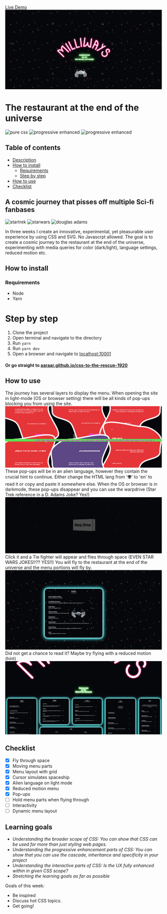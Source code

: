 [Live Demo](https://aaraar.github.io/css-to-the-rescue-1920)
![Screenshot](./documentation/screenshot.png)
# The restaurant at the end of the universe
![pure css](https://badgen.net/badge/icon/pure-css/orange?icon=awesome&label)
![progressive enhanced](https://badgen.net/badge/icon/progessive-enhanced/pink?icon=bitcoin-lightning&label)
![progressive enhanced](https://badgen.net/badge/icon/chrome/yellow?icon=chrome&label)


## Table of contents
- [Description](#a-cosmic-journey-that-pisses-off-multiple-sci-fi-fanbases)
- [How to install](#how-to-install)
    + [Requirements](#requirements)
    + [Step by step](#step-by-step)
- [How to use](#how-to-use)
- [Checklist](#checklist)

## A cosmic journey that pisses off multiple Sci-fi fanbases 
![startrek](https://badgen.net/badge/star/trek/green)
![starwars](https://badgen.net/badge/star/wars/purple)
![douglas adams](https://badgen.net/badge/douglas/adams/blue)

In three weeks I create an innovative, experimental, yet pleasurable user experience by using CSS and SVG. No Javascrpt allowed.
The  goal is to create a cosmic journey to the restaurant at the end of the universe, experimenting with media queries for color (dark/light), language settings, reduced motion etc.

## How to install
### Requirements
- Node
- Yarn

# Step by step
1. Clone the project
2. Open terminal and navigate to the directory
3. Run `yarn`
4. Run `yarn dev`
5. Open a browser and navigate to [localhost:10001](http://localhost:10001)
#### Or go straight to [aaraar.github.io/css-to-the-rescue-1920](https://aaraar.github.io/css-to-the-rescue-1920)

## How to use
The journey has several layers to display the menu.
When opening the site in light-mode (OS or browser setting) there will be all kinds of pop-ups blocking you from using the site.
![Popups](./documentation/lightmode.png)
These pop-ups will be in an alien language, however they contain the crucial hint to continue. Either change the HTML lang from '👽' to 'en' to read it or copy and paste it somewhere else.
When the OS or browser is in darkmode, these pop-ups disappear and you can use the warpdrive (Star Trek reference in a D. Adams Joke? Yes!)
![Warpdrive](./documentation/warpdrive.png)
Click it and a Tie fighter will appear and flies through space (EVEN STAR WARS JOKES!!?? YES!!)
You will fly to the restaurant at the end of the universe and the menu portions will fly by.
![Tiefighter](./documentation/menu.png)
Did not get a chance to read it?
Maybe try flying with a reduced motion (hint)
![No motion](./documentation/reduced.png)

## Checklist
- [x] Fly through space
- [x] Moving menu parts
- [x] Menu layout with grid
- [x] Cursor simulates spaceship
- [x] Alien language on light mode
- [X] Reduced motion menu
- [x] Pop-ups
- [ ] Hold menu parts when flying through
- [ ] Interactivity
- [ ] Dynamic menu layout

## Learning goals
- _Understanding the broader scope of CSS: You can show that CSS can be used for more than just styling web pages._
- _Understanding the progressive enhancement parts of CSS: You can show that you can use the cascade, inheritance and specificity in your project_
- _Understanding the interactive parts of CSS: Is the UX fully enhanced within in given CSS scope?_
- _Stretching the learning goals as far as possible_


Goals of this week: 

- Be inspired
- Discuss hot CSS topics.
- Get going!

<!-- [Opdrachten](https://drive.google.com/open?id=1OVhWQNaCgSluYviTKKWcApkyPd23xow1PiExb8GYANM) -->

<!-- [Slides](https://drive.google.com/open?id=1Rjl9xqXoKniQSRJPdkU1O5YwWC33SJK8KiV0a-H_xZU) -->


<!-- [Opdrachten](https://drive.google.com/open?id=13pKQu72pshaEzKw9q5JHLa-aop85nMP6nDCdqioWjoQ) -->

<!-- [Slides](https://drive.google.com/open?id=1BSzGYNLMgtHD4HRnK7f0DgyTv4Pg3xsQwD_eYNo7v0Y) -->



<!-- ☝️ replace this description with a description of your own work -->

<!-- Add a nice image here at the end of the week, showing off your shiny frontend 📸 -->

<!-- Maybe a table of contents here? 📚 -->

<!-- How about a section that describes how to install this project? 🤓 -->

<!-- ...but how does one use this project? What are its features 🤔 -->

<!-- What external data source is featured in your project and what are its properties 🌠 -->

<!-- Maybe a checklist of done stuff and stuff still on your wishlist? ✅ -->

<!-- How about a license here? 📜 (or is it a licence?) 🤷 -->
